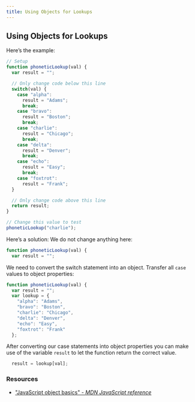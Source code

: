 ```yaml
---
title: Using Objects for Lookups
---
```

## Using Objects for Lookups

<!-- The article goes here, in GitHub-flavored Markdown. Feel free to add YouTube videos, images, and CodePen/JSBin embeds  -->

Here’s the example:
```javascript
// Setup
function phoneticLookup(val) {
  var result = "";

  // Only change code below this line
  switch(val) {
    case "alpha": 
      result = "Adams";
      break;
    case "bravo": 
      result = "Boston";
      break;
    case "charlie": 
      result = "Chicago";
      break;
    case "delta": 
      result = "Denver";
      break;
    case "echo": 
      result = "Easy";
      break;
    case "foxtrot": 
      result = "Frank";
  }

  // Only change code above this line
  return result;
}

// Change this value to test
phoneticLookup("charlie");
```

Here’s a solution:
We do not change anything here:
```javascript
function phoneticLookup(val) {
  var result = "";
```
We need to convert the switch statement into an object. Transfer all `case` values to object properties: 

```javascript
function phoneticLookup(val) {
  var result = "";
  var lookup = {
    "alpha": "Adams",
    "bravo": "Boston",
    "charlie": "Chicago",
    "delta": "Denver",
    "echo": "Easy",
    "foxtrot": "Frank"
  };
  ```
After converting our case statements into object properties you can make use of the variable `result` to let the function return the correct value.

```javascript
  result = lookup[val];
 ```

### Resources

- ["JavaScript object basics" - *MDN JavaScript reference*](https://developer.mozilla.org/en-US/docs/Learn/JavaScript/Objects/Basics)


<!--stackedit_data:
eyJoaXN0b3J5IjpbMjEwNTk5Mzg0NiwtODI1MzA1NDgsLTE5Mz
Q4OTMyNSwyMDUyOTk1ODYwLDE1NjEwMDE3NTcsMTgzNzU1MjI5
MywtMTE1MDEzMzI2NywxNTEzODQ2MjA0LC0yMTQ2NzY0NDQ3LC
0yNDA2MDcwNTUsMjEzNTYwMTYyNCw4MTUyMzY5NTgsODIwODE1
Mjg3LC0xMTU2NDMyNjI2LC01OTg5MjU0MDYsLTk5MjM0NjI5Ny
wtMTM2NTAwNzc1NSwzNTUxNDMwNDcsLTEyNTM4ODIzNzgsLTE0
NDQwODQyNDRdfQ==
-->